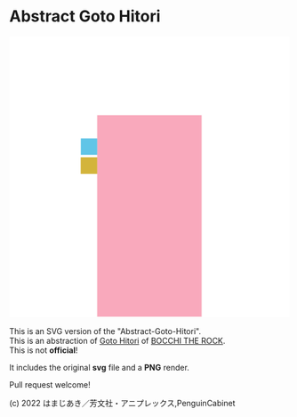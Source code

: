 # Abstract Goto Hitori

![Abstract-Goto-Hitori](/Abstract-Goto-Hitori.png)     

This is an SVG version of the "Abstract-Goto-Hitori".     
This is an abstraction of [Goto Hitori](https://bocchi.rocks/character/hitori.html) of [BOCCHI THE ROCK](https://bocchi.rocks).    
This is not **official**!

It includes the original **svg** file and a **PNG** render.     

Pull request welcome!    

(c) 2022 はまじあき／芳文社・アニプレックス,PenguinCabinet
